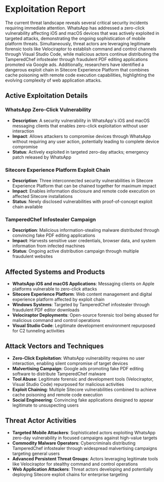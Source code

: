# Exploitation Report

The current threat landscape reveals several critical security incidents requiring immediate attention. WhatsApp has addressed a zero-click vulnerability affecting iOS and macOS devices that was actively exploited in targeted attacks, demonstrating the ongoing sophistication of mobile platform threats. Simultaneously, threat actors are leveraging legitimate forensic tools like Velociraptor to establish command and control channels through Visual Studio Code, while malicious actors continue distributing the TamperedChef infostealer through fraudulent PDF editing applications promoted via Google ads. Additionally, researchers have identified a dangerous exploit chain in Sitecore Experience Platform that combines cache poisoning with remote code execution capabilities, highlighting the evolving complexity of web application attacks.

## Active Exploitation Details

### WhatsApp Zero-Click Vulnerability
- **Description**: A security vulnerability in WhatsApp's iOS and macOS messaging clients that enables zero-click exploitation without user interaction
- **Impact**: Allows attackers to compromise devices through WhatsApp without requiring any user action, potentially leading to complete device compromise
- **Status**: Actively exploited in targeted zero-day attacks; emergency patch released by WhatsApp

### Sitecore Experience Platform Exploit Chain
- **Description**: Three interconnected security vulnerabilities in Sitecore Experience Platform that can be chained together for maximum impact
- **Impact**: Enables information disclosure and remote code execution on affected Sitecore installations
- **Status**: Newly disclosed vulnerabilities with proof-of-concept exploit chain available

### TamperedChef Infostealer Campaign
- **Description**: Malicious information-stealing malware distributed through convincing fake PDF editing applications
- **Impact**: Harvests sensitive user credentials, browser data, and system information from infected machines
- **Status**: Ongoing active distribution campaign through multiple fraudulent websites

## Affected Systems and Products

- **WhatsApp iOS and macOS Applications**: Messaging clients on Apple platforms vulnerable to zero-click attacks
- **Sitecore Experience Platform**: Web content management and digital experience platform affected by exploit chain
- **Windows Systems**: Targeted by TamperedChef infostealer through fraudulent PDF editor downloads
- **Velociraptor Deployments**: Open-source forensic tool being abused for malicious command and control operations
- **Visual Studio Code**: Legitimate development environment repurposed for C2 tunneling activities

## Attack Vectors and Techniques

- **Zero-Click Exploitation**: WhatsApp vulnerability requires no user interaction, enabling silent compromise of target devices
- **Malvertising Campaign**: Google ads promoting fake PDF editing software to distribute TamperedChef malware
- **Tool Abuse**: Legitimate forensic and development tools (Velociraptor, Visual Studio Code) repurposed for malicious activities
- **Exploit Chaining**: Multiple Sitecore vulnerabilities combined to achieve cache poisoning and remote code execution
- **Social Engineering**: Convincing fake applications designed to appear legitimate to unsuspecting users

## Threat Actor Activities

- **Targeted Mobile Attackers**: Sophisticated actors exploiting WhatsApp zero-day vulnerability in focused campaigns against high-value targets
- **Commodity Malware Operators**: Cybercriminals distributing TamperedChef infostealer through widespread malvertising campaigns targeting general users
- **Advanced Persistent Threat Groups**: Actors leveraging legitimate tools like Velociraptor for stealthy command and control operations
- **Web Application Attackers**: Threat actors developing and potentially deploying Sitecore exploit chains for enterprise targeting